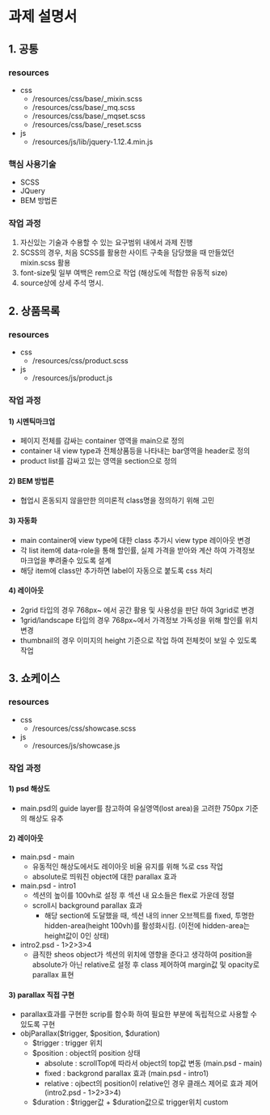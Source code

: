 # 과제 설명서

## 1. 공통
### resources
+ css
  + /resources/css/base/_mixin.scss
  + /resources/css/base/_mq.scss
  + /resources/css/base/_mqset.scss
  + /resources/css/base/_reset.scss
+ js
  + /resources/js/lib/jquery-1.12.4.min.js
### 핵심 사용기술
+ SCSS
+ JQuery 
+ BEM 방법론
### 작업 과정
1) 자신있는 기술과 수용할 수 있는 요구범위 내에서 과제 진행
2) SCSS의 경우, 처음 SCSS를 활용한 사이트 구축을 담당했을 때 만들었던 mixin.scss 활용
3) font-size및 일부 여백은 rem으로 작업 (해상도에 적합한 유동적 size) 
4) source상에 상세 주석 명시.

## 2. 상품목록
### resources
+ css
  + /resources/css/product.scss
+ js
  + /resources/js/product.js
### 작업 과정
#### 1) 시멘틱마크업
+ 페이지 전체를 감싸는 container 영역을 main으로 정의
+ container 내 view type과 전체상품등을 나타내는 bar영역을 header로 정의
+ product list를 감싸고 있는 영역을 section으로 정의

#### 2) BEM 방법론
+ 협업시 혼동되지 않을만한 의미론적 class명을 정의하기 위해 고민

#### 3) 자동화
+ main container에 view type에 대한 class 추가시 view type 레이아웃 변경
+ 각 list item에 data-role을 통해 할인률, 실제 가격을 받아와 계산 하여 가격정보 마크업을 뿌려줄수 있도록 설계
+ 해당 item에 class만 추가하면 label이 자동으로 붙도록 css 처리
 
#### 4) 레이아웃
+ 2grid 타입의 경우 768px~ 에서 공간 활용 및 사용성을 판단 하여 3grid로 변경
+ 1grid/landscape 타입의 경우 768px~에서 가격정보 가독성을 위해 할인률 위치 변경
+ thumbnail의 경우 이미지의 height 기준으로 작업 하여 전체컷이 보일 수 있도록 작업

## 3. 쇼케이스
### resources
+ css
  + /resources/css/showcase.scss
+ js
  + /resources/js/showcase.js
### 작업 과정
#### 1) psd 해상도
+ main.psd의 guide layer를 참고하여 유실영역(lost area)을 고려한 750px 기준의 해상도 유추

#### 2) 레이아웃
+ main.psd - main
  + 유동적인 해상도에서도 레이아웃 비율 유지를 위해 %로 css 작업
  + absolute로 띄워진 object에 대한 parallax 효과
+ main.psd - intro1
  + 섹션의 높이를 100vh로 설정 후 섹션 내 요소들은 flex로 가운데 정렬
  + scroll시 background parallax 효과
	  + 해당 section에 도달했을 때, 섹션 내의 inner 오브젝트를 fixed, 투명한 hidden-area(height 100vh)를 활성화시킴. (이전에 hidden-area는 height값이 0인 상태)
+ intro2.psd - 1>2>3>4
  + 큼직한 sheos object가 섹션의 위치에 영향을 준다고 생각하여 position을 absolute가 아닌 relative로 설정 후 class 제어하여 margin값 및 opacity로 parallax 표현

#### 3) parallax 직접 구현
+ parallax효과를 구현한 scrip를 함수화 하여 필요한 부분에 독립적으로 사용할 수 있도록 구현
+ objParallax($trigger, $position, $duration) 
  + $trigger : trigger 위치
  + $position : object의 position 상태 
      + absolute : scrollTop에 따라서 object의 top값 변동 (main.psd - main)
      + fixed : backgrond parallax 효과 (main.psd - intro1)
      + relative : ojbect의 position이 relative인 경우 클래스 제어로 효과 제어 (intro2.psd - 1>2>3>4)
  + $duration : $trigger값 + $duration값으로 trigger위치 custom
